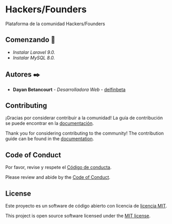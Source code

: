# Hackers/Founders

Plataforma de la comunidad Hackers/Founders

## Comenzando 🚀

* _Instalar Laravel 9.0._
* _Instalar MySQL 8.0._

## Autores ✒️

* **Dayan Betancourt** - *Desarrolladora Web* - [delfinbeta](https://github.com/delfinbeta)

## Contributing

¡Gracias por considerar contribuir a la comunidad! La guía de contribución se puede encontrar en la [documentación](https://hf.cx/docs/contributions).

Thank you for considering contributing to the community! The contribution guide can be found in the [documentation](https://hf.cx/docs/contributions).

## Code of Conduct

Por favor, revise y respete el [Código de conducta](https://hf.cx/docs/contributions#code-of-conduct).

Please review and abide by the [Code of Conduct](https://hf.cx/docs/contributions#code-of-conduct).

## License

Este proyecto es un software de código abierto con licencia de [licencia MIT](https://opensource.org/licenses/MIT).

This project is open source software licensed under the [MIT license](https://opensource.org/licenses/MIT).
